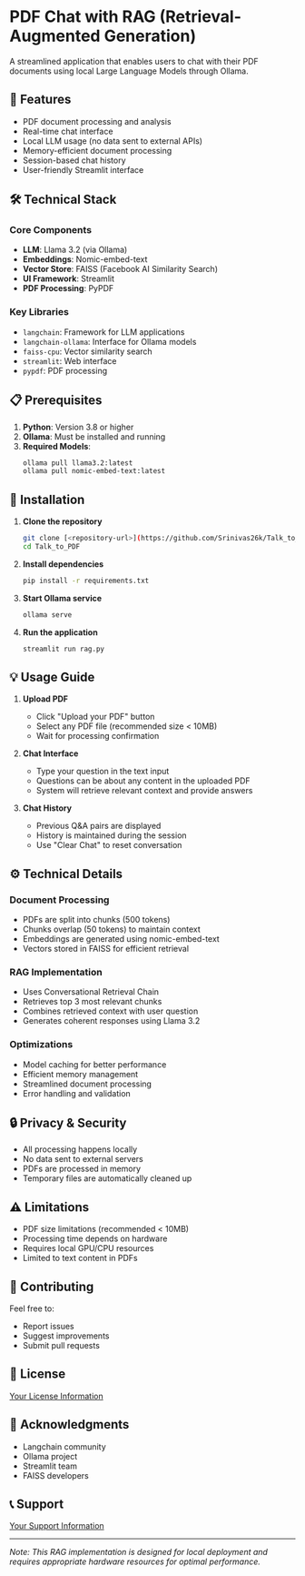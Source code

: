 # PDF Chat with RAG (Retrieval-Augmented Generation)

A streamlined application that enables users to chat with their PDF documents using local Large Language Models through Ollama.

## 🚀 Features

- PDF document processing and analysis
- Real-time chat interface
- Local LLM usage (no data sent to external APIs)
- Memory-efficient document processing
- Session-based chat history
- User-friendly Streamlit interface

## 🛠️ Technical Stack

### Core Components
- **LLM**: Llama 3.2 (via Ollama)
- **Embeddings**: Nomic-embed-text
- **Vector Store**: FAISS (Facebook AI Similarity Search)
- **UI Framework**: Streamlit
- **PDF Processing**: PyPDF

### Key Libraries
- `langchain`: Framework for LLM applications
- `langchain-ollama`: Interface for Ollama models
- `faiss-cpu`: Vector similarity search
- `streamlit`: Web interface
- `pypdf`: PDF processing

## 📋 Prerequisites

1. **Python**: Version 3.8 or higher
2. **Ollama**: Must be installed and running
3. **Required Models**:
   ```bash
   ollama pull llama3.2:latest
   ollama pull nomic-embed-text:latest
   ```

## 🚀 Installation

1. **Clone the repository**
   ```bash
   git clone [<repository-url>](https://github.com/Srinivas26k/Talk_to_PDF.git)
   cd Talk_to_PDF
   ```

2. **Install dependencies**
   ```bash
   pip install -r requirements.txt
   ```

3. **Start Ollama service**
   ```bash
   ollama serve
   ```

4. **Run the application**
   ```bash
   streamlit run rag.py
   ```

## 💡 Usage Guide

1. **Upload PDF**
   - Click "Upload your PDF" button
   - Select any PDF file (recommended size < 10MB)
   - Wait for processing confirmation

2. **Chat Interface**
   - Type your question in the text input
   - Questions can be about any content in the uploaded PDF
   - System will retrieve relevant context and provide answers

3. **Chat History**
   - Previous Q&A pairs are displayed
   - History is maintained during the session
   - Use "Clear Chat" to reset conversation

## ⚙️ Technical Details

### Document Processing
- PDFs are split into chunks (500 tokens)
- Chunks overlap (50 tokens) to maintain context
- Embeddings are generated using nomic-embed-text
- Vectors stored in FAISS for efficient retrieval

### RAG Implementation
- Uses Conversational Retrieval Chain
- Retrieves top 3 most relevant chunks
- Combines retrieved context with user question
- Generates coherent responses using Llama 3.2

### Optimizations
- Model caching for better performance
- Efficient memory management
- Streamlined document processing
- Error handling and validation

## 🔒 Privacy & Security

- All processing happens locally
- No data sent to external servers
- PDFs are processed in memory
- Temporary files are automatically cleaned up

## ⚠️ Limitations

- PDF size limitations (recommended < 10MB)
- Processing time depends on hardware
- Requires local GPU/CPU resources
- Limited to text content in PDFs

## 🤝 Contributing

Feel free to:
- Report issues
- Suggest improvements
- Submit pull requests

## 📝 License

[Your License Information](MIT)

## 🙏 Acknowledgments

- Langchain community
- Ollama project
- Streamlit team
- FAISS developers

## 📞 Support

[Your Support Information](https://in.linkedin.com/in/srinivas-nampalli)

---

*Note: This RAG implementation is designed for local deployment and requires appropriate hardware resources for optimal performance.* 

